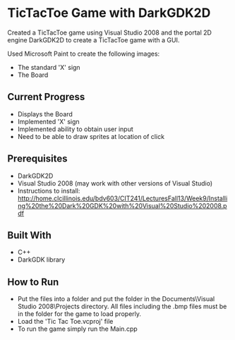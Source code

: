 # TicTacToe Game with DarkGDK2D

Created a TicTacToe game using Visual Studio 2008 and the portal 2D engine DarkGDK2D to create a TicTacToe game with a GUI.

Used Microsoft Paint to create the following images:
* The standard 'X' sign
* The Board

## Current Progress
* Displays the Board
* Implemented 'X' sign
* Implemented ability to obtain user input
* Need to be able to draw sprites at location of click

## Prerequisites
* DarkGDK2D
* Visual Studio 2008 (may work with other versions of Visual Studio)
* Instructions to install: http://home.clcillinois.edu/bdv603/CIT241/LecturesFall13/Week9/Installing%20the%20Dark%20GDK%20with%20Visual%20Studio%202008.pdf

## Built With
* C++
* DarkGDK library

## How to Run
* Put the files into a folder and put the folder in the Documents\Visual Studio 2008\Projects directory. All files including the .bmp 
files must be in the folder for the game to load properly.
* Load the 'Tic Tac Toe.vcproj' file
* To run the game simply run the Main.cpp 

